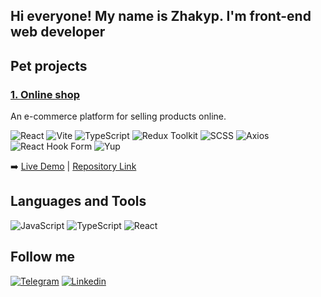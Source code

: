 ## Hi everyone! My name is Zhakyp. I'm front-end web developer

## Pet projects 

### [1. Online shop](https://github.com/Jakyp-05/online_shop.git)
An e-commerce platform for selling products online.

![React](https://img.shields.io/badge/-React-090909?style=for-the-badge&logo=React&logoColor=087EA4) 
![Vite](https://img.shields.io/badge/-Vite-090909?style=for-the-badge&logo=Vite&logoColor=646CFF)
![TypeScript](https://img.shields.io/badge/-TypeScript-090909?style=for-the-badge&logo=TypeScript&logoColor=3178C6) 
![Redux Toolkit](https://img.shields.io/badge/-Redux%20Toolkit-090909?style=for-the-badge&logo=Redux&logoColor=764ABC)
![SCSS](https://img.shields.io/badge/-SCSS-090909?style=for-the-badge&logo=Sass&logoColor=CC6699)
![Axios](https://img.shields.io/badge/-Axios-090909?style=for-the-badge&logo=Axios&logoColor=5A29E4)
![React Hook Form](https://img.shields.io/badge/-React%20Hook%20Form-090909?style=for-the-badge&logo=React-Hook-Form&logoColor=EC5990)
![Yup](https://img.shields.io/badge/-Yup-090909?style=for-the-badge&logo=Yup&logoColor=4CAF50)

➡️ [Live Demo](https://online-shop-beta-ecru.vercel.app/) | [Repository Link](https://github.com/Jakyp-05/online_shop.git)

## Languages and Tools
![JavaScript](https://img.shields.io/badge/-JavaScript-090909?style=for-the-badge&logo=JavaScript&logoColor=E9D54D)
![TypeScript](https://img.shields.io/badge/-TypeScript-090909?style=for-the-badge&logo=TypeScript&logoColor=3178C6) 
![React](https://img.shields.io/badge/-React-090909?style=for-the-badge&logo=React&logoColor=087EA4) 

## Follow me
[![Telegram](https://img.shields.io/badge/-Telegram-090909?style=for-the-badge&logo=Telegram&logoColor=27A0D9)](https://t.me/jumagulovjakyp)
[![Linkedin](https://img.shields.io/badge/-Linkedin-090909?style=for-the-badge&logo=Linkedin&logoColor=007BB6)](https://www.linkedin.com/in/zhakyp-zhumagulov-a4276332a?lipi=urn%3Ali%3Apage%3Ad_flagship3_profile_view_base_contact_details%3BGY1K2zXeTVimLI%2FheEQzqw%3D%3D)
